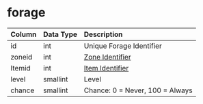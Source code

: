 # forage

| Column | Data Type | Description |
| :--- | :--- | :--- |
| id | int | Unique Forage Identifier |
| zoneid | int | [Zone Identifier](../../../../categories/zones/zone-list) |
| Itemid | int | [Item Identifier](../../../schema/categories/items/items.md) |
| level | smallint | Level |
| chance | smallint | Chance: 0 = Never, 100 = Always |

